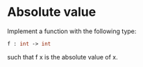 # Absolute value

Implement a function with the following type:
```ocaml
f : int -> int
```
such that f x is the absolute value of x.
